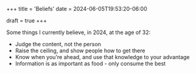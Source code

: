 +++
title = 'Beliefs'
date = 2024-06-05T19:53:20-06:00

draft = true
+++

Some things I currently believe, in 2024, at the age of 32:

- Judge the content, not the person
- Raise the ceiling, and show people how to get there
- Know when you're ahead, and use that knowledge to your advantage
- Information is as important as food - only consume the best